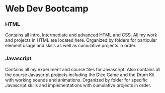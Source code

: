 # Web Dev Bootcamp

### HTML
Contains all intro, intermediate and advanced HTML and CSS. All my work and projects in HTML are located here. Organized by folders for particular element usage and skills as well as cumulative projects in order. 

### Javascript
Contains all my experiment and course files for Javascript. Also contains all the course Javascript projects including the Dice Game and the Drum Kit with working sounds and animations. Organized by folder for specific Javascript skills and implementations with cumulative projects in order.
